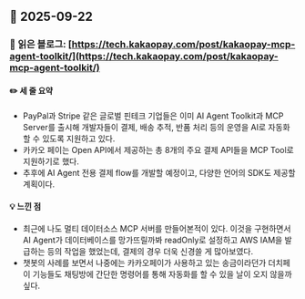 ## 📅 2025-09-22
### 📖 읽은 블로그: [https://tech.kakaopay.com/post/kakaopay-mcp-agent-toolkit/](https://tech.kakaopay.com/post/kakaopay-mcp-agent-toolkit/)
#### ✏️ 세 줄 요약
- PayPal과 Stripe 같은 글로벌 핀테크 기업들은 이미 AI Agent Toolkit과 MCP Server를 출시해 개발자들이 결제, 배송 추적, 반품 처리 등의 운영을 AI로 자동화할 수 있도록 지원하고 있다.
- 카카오 페이는 Open API에서 제공하는 총 8개의 주요 결제 API들을 MCP Tool로 지원하기로 했다.
- 추후에 AI Agent 전용 결제 flow를 개발할 예정이고, 다양한 언어의 SDK도 제공할 계획이다.
#### 💡 느낀 점
- 최근에 나도 멀티 데이터소스 MCP 서버를 만들어본적이 있다. 이것을 구현하면서 AI Agent가 데이터베이스를 망가뜨릴까봐 readOnly로 설정하고 AWS IAM을 발급하는 등의 작업을 했었는데, 결제의 경우 더욱 신경쓸 게 많아보였다.
- 챗봇의 사례를 보면서 나중에는 카카오페이가 사용하고 있는 송금이라던가 더치페이 기능들도 채팅방에 간단한 명령어를 통해 자동화를 할 수 있을 날이 오지 않을까 싶다.